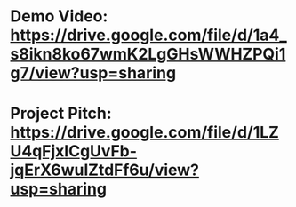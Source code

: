 # Demo Video: https://drive.google.com/file/d/1a4_s8ikn8ko67wmK2LgGHsWWHZPQi1g7/view?usp=sharing
# Project Pitch: https://drive.google.com/file/d/1LZU4qFjxlCgUvFb-jqErX6wulZtdFf6u/view?usp=sharing
